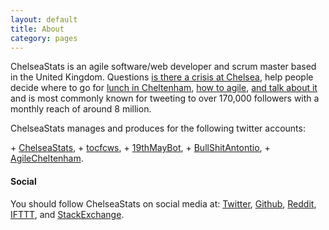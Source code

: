 ```yaml
---
layout: default
title: About
category: pages
---
```


 <p>ChelseaStats is an agile software/web developer and scrum master based in the United Kingdom. Questions 
  <a href="https://isthereacrisis.thechels.uk">is there a crisis at Chelsea</a>, help people decide where to go for <a href="https://lunch.thechels.uk">lunch in Cheltenham</a>, <a href="https://ScrumRadiator.thechels.uk">how to agile</a>, <a href="https://AgileInThePark.thechels.uk">and talk about it</a> and is most commonly known for tweeting to over 170,000 followers with a monthly reach of around 8 million.</p>

<p>ChelseaStats manages and produces for the following twitter accounts:</p>
+ <a href="https://twitter.com/ChelseaStats">ChelseaStats</a>,
+ <a href="https://twitter.com/tocfcws">tocfcws</a>,
+ <a href="https://twitter.com/19thMayBot">19thMayBot</a>,
+ <a href="https://twitter.com/BullShitAntontio">BullShitAntontio</a>,
+ <a href="https://twitter.com/AgileCheltenham">AgileCheltenham</a>.
  
#### Social  
<p>You should follow ChelseaStats on social media at: 
<a href="https://twitter.com/ChelseaStats">Twitter</a>,
<a href="https://github.com/ChelseaStats">Github</a>, 
<a href="https://reddit.com/user/ChelseaStats">Reddit</a>,
<a href="https://ifttt.com/p/chelseastats/shared">IFTTT</a>, 
and 
<a href="http://stackexchange.com/users/481238/chelseastats">StackExchange</a>.
</p>            

